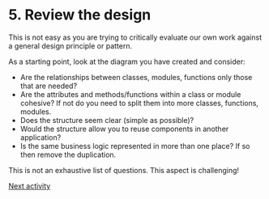# 5. Review the design

This is not easy as you are trying to critically evaluate our own work against a general design principle or pattern.

As a starting point, look at the diagram you have created and consider:

- Are the relationships between classes, modules, functions only those that are needed?
- Are the attributes and methods/functions within a class or module cohesive? If not do you need to split them into more
  classes, functions, modules.
- Does the structure seem clear (simple as possible)?
- Would the structure allow you to reuse components in another application?
- Is the same business logic represented in more than one place? If so then remove the duplication.

This is not an exhaustive list of questions. This aspect is challenging!

[Next activity](7-5-design-medals.md)